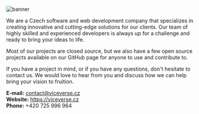 ![banner](https://user-images.githubusercontent.com/67194087/169899877-433a5e83-bdbf-4cca-8a85-4f731b7a2df5.png)

We are a Czech software and web development company that specializes in creating innovative and cutting-edge solutions for our clients. Our team of highly skilled and experienced developers is always up for a challenge and ready to bring your ideas to life.

Most of our projects are closed source, but we also have a few open source projects available on our GitHub page for anyone to use and contribute to.

If you have a project in mind, or if you have any questions, don't hesitate to contact us. We would love to hear from you and discuss how we can help bring your vision to fruition.

**E-mail:** <contact@viceverse.cz> <br>
**Website:** <https://viceverse.cz><br> 
**Phone:** +420 725 996 964
